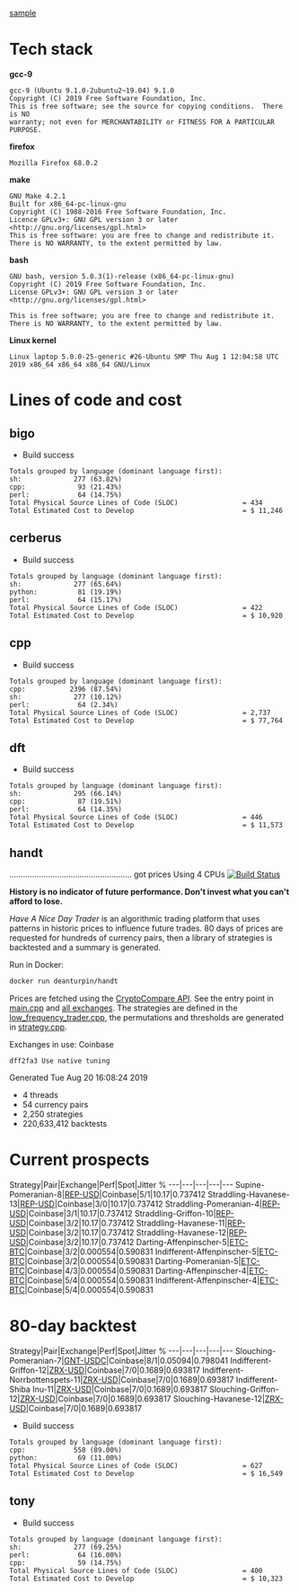 [sample](artefacts/sample.md)

# Tech stack
**gcc-9**
```
gcc-9 (Ubuntu 9.1.0-2ubuntu2~19.04) 9.1.0
Copyright (C) 2019 Free Software Foundation, Inc.
This is free software; see the source for copying conditions.  There is NO
warranty; not even for MERCHANTABILITY or FITNESS FOR A PARTICULAR PURPOSE.

```
**firefox**
```
Mozilla Firefox 68.0.2
```
**make**
```
GNU Make 4.2.1
Built for x86_64-pc-linux-gnu
Copyright (C) 1988-2016 Free Software Foundation, Inc.
Licence GPLv3+: GNU GPL version 3 or later <http://gnu.org/licenses/gpl.html>
This is free software: you are free to change and redistribute it.
There is NO WARRANTY, to the extent permitted by law.
```
**bash**
```
GNU bash, version 5.0.3(1)-release (x86_64-pc-linux-gnu)
Copyright (C) 2019 Free Software Foundation, Inc.
License GPLv3+: GNU GPL version 3 or later <http://gnu.org/licenses/gpl.html>

This is free software; you are free to change and redistribute it.
There is NO WARRANTY, to the extent permitted by law.
```
**Linux kernel**
```
Linux laptop 5.0.0-25-generic #26-Ubuntu SMP Thu Aug 1 12:04:58 UTC 2019 x86_64 x86_64 x86_64 GNU/Linux
```
# Lines of code and cost
## bigo
* Build success
```
Totals grouped by language (dominant language first):
sh:             277 (63.82%)
cpp:             93 (21.43%)
perl:            64 (14.75%)
Total Physical Source Lines of Code (SLOC)                = 434
Total Estimated Cost to Develop                           = $ 11,246
```
## cerberus
* Build success
```
Totals grouped by language (dominant language first):
sh:             277 (65.64%)
python:          81 (19.19%)
perl:            64 (15.17%)
Total Physical Source Lines of Code (SLOC)                = 422
Total Estimated Cost to Develop                           = $ 10,920
```
## cpp
* Build success
```
Totals grouped by language (dominant language first):
cpp:           2396 (87.54%)
sh:             277 (10.12%)
perl:            64 (2.34%)
Total Physical Source Lines of Code (SLOC)                = 2,737
Total Estimated Cost to Develop                           = $ 77,764
```
## dft
* Build success
```
Totals grouped by language (dominant language first):
sh:             295 (66.14%)
cpp:             87 (19.51%)
perl:            64 (14.35%)
Total Physical Source Lines of Code (SLOC)                = 446
Total Estimated Cost to Develop                           = $ 11,573
```
## handt
...................................................... got prices
Using 4 CPUs
[![Build Status](https://travis-ci.org/deanturpin/handt.svg?branch=master)](https://travis-ci.org/deanturpin/handt)

**History is no indicator of future performance. Don't invest what you can't
afford to lose.**

*Have A Nice Day Trader* is an algorithmic trading platform that uses patterns
in historic prices to influence future trades. 80 days of prices are requested
for hundreds of currency pairs, then a library of strategies is backtested and
a summary is generated.

Run in Docker:
```bash
docker run deanturpin/handt
```

Prices are fetched using the [CryptoCompare
API](https://min-api.cryptocompare.com/). See the entry point in
[main.cpp](https://github.com/deanturpin/handt/blob/master/main.cpp) and [all
exchanges](https://min-api.cryptocompare.com/data/all/exchanges). The
strategies are defined in the
[low_frequency_trader.cpp](low_frequency_trader.cpp), the permutations and
thresholds are generated in [strategy.cpp](strategy.cpp).

Exchanges in use: Coinbase
```
dff2fa3 Use native tuning
```
Generated Tue Aug 20 16:08:24 2019

* 4 threads
* 54 currency pairs
* 2,250 strategies
* 220,633,412 backtests

# Current prospects

Strategy|Pair|Exchange|Perf|Spot|Jitter %
---|---|---|---|---
Supine-Pomeranian-8|[REP-USD](https://www.cryptocompare.com/coins/REP)|Coinbase|5/1|10.17|0.737412
Straddling-Havanese-13|[REP-USD](https://www.cryptocompare.com/coins/REP)|Coinbase|3/0|10.17|0.737412
Straddling-Pomeranian-4|[REP-USD](https://www.cryptocompare.com/coins/REP)|Coinbase|3/1|10.17|0.737412
Straddling-Griffon-10|[REP-USD](https://www.cryptocompare.com/coins/REP)|Coinbase|3/2|10.17|0.737412
Straddling-Havanese-11|[REP-USD](https://www.cryptocompare.com/coins/REP)|Coinbase|3/2|10.17|0.737412
Straddling-Havanese-12|[REP-USD](https://www.cryptocompare.com/coins/REP)|Coinbase|3/2|10.17|0.737412
Darting-Affenpinscher-5|[ETC-BTC](https://www.cryptocompare.com/coins/ETC)|Coinbase|3/2|0.000554|0.590831
Indifferent-Affenpinscher-5|[ETC-BTC](https://www.cryptocompare.com/coins/ETC)|Coinbase|3/2|0.000554|0.590831
Darting-Pomeranian-5|[ETC-BTC](https://www.cryptocompare.com/coins/ETC)|Coinbase|4/3|0.000554|0.590831
Darting-Affenpinscher-4|[ETC-BTC](https://www.cryptocompare.com/coins/ETC)|Coinbase|5/4|0.000554|0.590831
Indifferent-Affenpinscher-4|[ETC-BTC](https://www.cryptocompare.com/coins/ETC)|Coinbase|5/4|0.000554|0.590831

# 80-day backtest

Strategy|Pair|Exchange|Perf|Spot|Jitter %
---|---|---|---|---
Slouching-Pomeranian-7|[GNT-USDC](https://www.cryptocompare.com/coins/GNT)|Coinbase|8/1|0.05094|0.798041
Indifferent-Griffon-12|[ZRX-USD](https://www.cryptocompare.com/coins/ZRX)|Coinbase|7/0|0.1689|0.693817
Indifferent-Norrbottenspets-11|[ZRX-USD](https://www.cryptocompare.com/coins/ZRX)|Coinbase|7/0|0.1689|0.693817
Indifferent-Shiba Inu-11|[ZRX-USD](https://www.cryptocompare.com/coins/ZRX)|Coinbase|7/0|0.1689|0.693817
Slouching-Griffon-12|[ZRX-USD](https://www.cryptocompare.com/coins/ZRX)|Coinbase|7/0|0.1689|0.693817
Slouching-Havanese-12|[ZRX-USD](https://www.cryptocompare.com/coins/ZRX)|Coinbase|7/0|0.1689|0.693817
* Build success
```
Totals grouped by language (dominant language first):
cpp:            558 (89.00%)
python:          69 (11.00%)
Total Physical Source Lines of Code (SLOC)                = 627
Total Estimated Cost to Develop                           = $ 16,549
```
## tony
* Build success
```
Totals grouped by language (dominant language first):
sh:             277 (69.25%)
perl:            64 (16.00%)
cpp:             59 (14.75%)
Total Physical Source Lines of Code (SLOC)                = 400
Total Estimated Cost to Develop                           = $ 10,323
```

